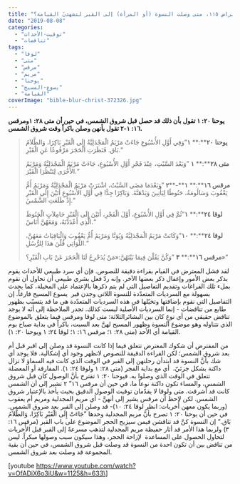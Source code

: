 ```yaml
---
title: "الإعتراض ١١٥، متى وصلت النسوة (أو المرأة) إلى القبر لتشهدنَ القيامة؟"
date: "2019-08-08"
categories: 
  - "توقيت-الأحداث"
  - "تناقضات"
tags: 
  - "لوقا"
  - "متى"
  - "مرقس"
  - "مريم"
  - "يوحنا"
  - "يسوع-المسيح"
  - "القيامة"
coverImage: "bible-blur-christ-372326.jpg"
---
```


**يوحنا ٢٠: ١ تقول بأن ذلك قد حصل قبل شروق الشمس، في حين أن متى ٢٨: ١ومرقس ١٦: ١\-٢ تقول بأنهن وصلن باكراً وقت شروق الشمس.**

> **يوحنا** **٢٠****:** **١**”وَفِي أَوَّلِ الأُسْبُوعِ جَاءَتْ مَرْيَمُ الْمَجْدَلِيَّةُ إِلَى الْقَبْرِ بَاكِرًا، وَالظَّلاَمُ بَاق. فَنَظَرَتِ الْحَجَرَ مَرْفُوعًا عَنِ الْقَبْرِ.“
> 
> **متى** **٢٨****:** **١** ”وَبَعْدَ السَّبْتِ، عِنْدَ فَجْرِ أَوَّلِ الأُسْبُوعِ، جَاءَتْ مَرْيَمُ الْمَجْدَلِيَّةُ وَمَرْيَمُ الأُخْرَى لِتَنْظُرَا الْقَبْرَ.“
> 
> **مرقس** **١٦****:** **١****\-****٢** ”وَبَعْدَمَا مَضَى السَّبْتُ، اشْتَرَتْ مَرْيَمُ الْمَجْدَلِيَّةُ وَمَرْيَمُ أُمُّ يَعْقُوبَ وَسَالُومَةُ، حَنُوطًا لِيَأْتِينَ وَيَدْهَنَّهُ. وَبَاكِرًا جِدًّا فِي أَوَّلِ الأُسْبُوعِ أَتَيْنَ إِلَى الْقَبْرِ إِذْ طَلَعَتِ الشَّمْسُ.“
> 
> **لوقا** **٢٤****:** **١**”ثُمَّ فِي أَوَّلِ الأُسْبُوعِ، أَوَّلَ الْفَجْرِ، أَتَيْنَ إِلَى الْقَبْرِ حَامِلاَتٍ الْحَنُوطَ الَّذِي أَعْدَدْنَهُ، وَمَعَهُنَّ أُنَاسٌ.“
> 
> **لوقا** **٢٤****:** **١٠**”وَكَانَتْ مَرْيَمُ الْمَجْدَلِيَّةُ وَيُوَنَّا وَمَرْيَمُ أُمُّ يَعْقُوبَ وَالْبَاقِيَاتُ مَعَهُنَّ، اللَّوَاتِي قُلْنَ هذَا لِلرُّسُلِ.“
> 
> **مرقس** **١٦****:** **٣** ”وَكُنَّ يَقُلْنَ فِيمَا بَيْنَهُنَّ:«مَنْ يُدَحْرِجُ لَنَا الْحَجَرَ عَنْ بَابِ الْقَبْرِ؟»“

لقد فشل المعترض في القيام بقراءة دقيقة للنصوص. فإن أي سرد طبيعي للأحداث يقوم بذكر بعض الأمور وإغفال ذكر بعضها الآخر. وإنه ردّ فعل بشري طبيعي أن نحاول أن نقوم بملء تلك الفراغات وتقديم التفاصيل التي لم يتم ذكرها بالإعتماد على المخيلة، كما يحدث بسهولة مع السرديات المتعدّدة للنسوة اللاتي وجدن قبر  يسوع المسيح فارغاً. إن التفاصيل التي نقوم بإضافتها وتخيّلها في هذه السرديات المتعدّدة هي ما قد يتسبّب بظهور طابع من تناقضات - إنما السرديات الأصلية ليست كذلك. تجدر الملاحظة إلى أنَه لا يوجد تناقض حقيقي من أي نوعٍ كان بين البشائرالثلاثة: متى لوقا ومرقس فيما يتعلق بالموضوع الذي نتناوله وهو موضوع النسوة وظهور المسيح لهنَّ بعد السبت، باكراً في بداية صباح يوم القيامة أي الأحد (متى ٢٨: ١؛ مرقس ١٦: ١؛ لوقا ٢٤: ١ ويوحنا ٢٠: ١).

من المفترض أن شكوك المعترض تتعلق فيما إذا كانت النسوة قد وصلن إلى اقبر قبل أم بعد شروق الشمس؛ لكن القراءة الدقيقة للنصوص لاتظهر وجود أي إشكالية. فلا يوجد أي شك بأنَّ النسوة قد ابتدأن رحلتهن إلى القبر في الوقت الذي كانت فيه السماؤ لا تزال داكنة بشكل جزئيّ،  أي مع بداية الفجر (متى ٢٨: ١ ولوقا ٢٤: ١). المفارقة أو المعضلة تتعلق في الوقت الذي وصلوا به. فيوحنا ٢٠: ١ تقترح بأنَّ الوصول كان قبل شروق الشمس، والمساء تكون داكنة نوعاً ما، في حين أن مرقس ١٦” ٢ تشير إلى أن الشمس كانت قد أشرقت. متى ولوقا لا يقدّمان توقيت الوصول الدقيق بحيث يأخذ بالإعتبار شروق الشمس. لكن لاحظ أن مرقس يشير إلى أنهنَّ - أي مريم المجدلية ومريم أم يعقوب (وربما يكون معهن أُخريات: انظر لوقا ٢٤: ١٠)- قد وصلن إلى القبر بعد ضروق الشمس. في حين أن يوحنا ٢٠: ١ تصرح بأنَّ مريم المجدلية وحدها ”جَاءَتْ إِلَى الْقَبْرِ بَاكِرًا، وَالظَّلاَمُ بَاق.“ إن النسوة كنَّ قد تناقشن فيمن سيزيح الحجر الموضوع على باب القبر (مرقس ١٦: ٣) ولربما هذا الأمر قد أثار حفيظة مريم المجدلية لتذهب مسرعةً إلى القبر قبل الأُخريات لتحاول الحصول على المساعدة  لإزاحة الحجر، وهذا سيكون سبب وصولها مبكراً. ليس من تناقض بين أن تكون احدة من النسوة قد وصلت قبل شروق الشمس، في حين أن بقية المجموعة قد وصلت بعد شروق الشمس.

\[youtube https://www.youtube.com/watch?v=OfADiX6o3iU&w=1125&h=633\]
